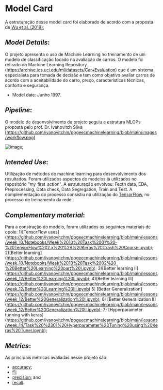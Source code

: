 # Model Card 

A estruturação desse model card foi elaborado de acordo com a proposta de [Wu et al. (2019)](https://arxiv.org/pdf/1810.03993.pdf);

## *Model Details*: 
O projeto apresenta o uso de Machine Learning no treinamento de um modelo de classificação focado na avaliação de carros. 
O modelo foi retirado do Machine Learning Repository (https://archive.ics.uci.edu/ml/datasets/Car+Evaluation) que é um sistema especialista 
para tomada de decisão e tem como objetivo avaliar carros de acordo com a aceitabilidade do carro, preço, características técnicas, conforto e segurança.
- Model date: Junho 1997.

## *Pipeline*:
O modelo de desenvolvimento de projeto seguiu a estrutura MLOPs proposta pelo prof. Dr. Ivanovitch Silva [https://github.com/ivanovitchm/ppgeecmachinelearning/blob/main/images/workflow.png]

![image](https://github.com/ivanovitchm/ppgeecmachinelearning/blob/main/images/workflow.png?raw=true);


## *Intended Use*: 
Utilização de métodos de machine learning para desenvolvimento dos resultados. Foram utilizados aspectos de modelos já utilizados no repositório "my_first_action". A estruturação envolveu: Fecth data, EDA, Preprocessing, Data check, Data Segregation, Train and Test. A complementação do processo consistiu na utilização do [TensorFlow](https://www.tensorflow.org/), no processo de treinamento da rede. 

## *Complementary material*:
Para a construção do modelo, foram utilizados os seguintes materiais de opoio:
1)[TensorFlow uses] (https://github.com/ivanovitchm/ppgeecmachinelearning/blob/main/lessons/week_10/Notebooks/Week%2010%20Task%2001%20-%20TensorFlow%202.x%20%2B%20Keras%20Crash%20Course.ipynb);
2)[Better learning] (https://github.com/ivanovitchm/ppgeecmachinelearning/blob/main/lessons/week_10/Notebooks/Week%2010%20Task%2002%20-%20Better%20Learning%20part%20I.ipynb);
3)[Better learning II] (https://github.com/ivanovitchm/ppgeecmachinelearning/blob/main/lessons/week_12/Better%20Learning%20II.ipynb);
4)[Better learning III] (https://github.com/ivanovitchm/ppgeecmachinelearning/blob/main/lessons/week_12/Better%20Learning%20III.ipynb)
5) [Better Generalization] (https://github.com/ivanovitchm/ppgeecmachinelearning/blob/main/lessons/week_12/Better%20Generalization%20I.ipynb);
6) [Better Generalization II] (https://github.com/ivanovitchm/ppgeecmachinelearning/blob/main/lessons/week_12/Better%20Generalization%20II.ipynb);
7) [Hyperparameter tunning with keras] (https://github.com/ivanovitchm/ppgeecmachinelearning/blob/main/lessons/week_14/Task%20%2301%20Hyperparameter%20Tuning%20using%20Keras%20Tuner.ipynb);


## *Metrics*:
As principais métricas avaliadas nesse projeto são:

* [accuracy](https://scikit-learn.org/stable/modules/generated/sklearn.metrics.accuracy_score.html);
* [f1](https://scikit-learn.org/stable/modules/generated/sklearn.metrics.f1_score.html#sklearn.metrics.f1_score);
* [precision](https://scikit-learn.org/stable/modules/generated/sklearn.metrics.precision_score.html#sklearn.metrics.precision_score); and
* [recall](https://scikit-learn.org/stable/modules/generated/sklearn.metrics.recall_score.html#sklearn.metrics.recall_score).
